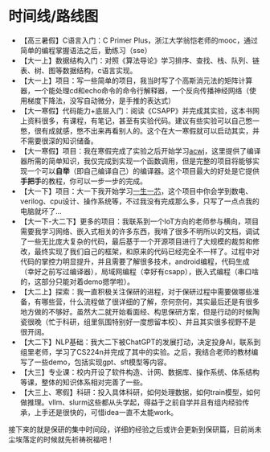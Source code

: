 # 时间线/路线图

* 【高三暑假】C语言入门：C Primer Plus，浙江大学翁恺老师的mooc，通过简单的编程掌握语法之后，勤练习（sse）
* 【大一上】数据结构入门：对照《算法导论》学习排序、查找、栈、队列、链表、树、图等数据结构，c语言实现。
* 【大一上】项目：写一些简单的项目，我当时写了个高斯消元法的矩阵计算器，一个能处理cd和echo命令的命令行解释器，一个反向传播神经网络（使用梯度下降法，没写自动微分，是手推的表达式）
* 【大一寒假】代码能力+底层入门：阅读《CSAPP》并完成其实验，这本书网上资料很多，有课程，有笔记，甚至有实验代码。建议有些实验可以自己憋一憋，很有成就感，憋不出来再看别人的。这个在大一寒假就可以启动其实，并不需要很深的知识储备。
* 【大一寒假】项目：我在寒假完成了实验之后开始学习[acwj](https://github.com/DoctorWkt/acwj)，这里提供了编译器所需的简单知识，我仅完成到实现一个函数调用，但是完整的项目将能够实现一个可以**自举**（即自己编译自己）的编译器。这个项目最大的好处是它提供**手把手**的教程，你可以一步一步的完成。
* 【大一下】项目：大一下我开始学习[一生一芯](http://ysyx.org/)，这个项目中你会学到数电、verilog、cpu设计、操作系统等，不过我没有完成那么多，只写了一点点我的电脑就坏了...
* 【大一下-大二下】更多的项目：我联系到一个IoT方向的老师参与横向，项目需要我学习网络、嵌入式相关的许多东西，我啃了很多不明所以的文档，调试了一些无比庞大复杂的代码，最后基于一个开源项目进行了大规模的裁剪和修改，最终实现了我们自己的框架，和原来的代码已经完全不一样了。过程中对代码的掌控力明显提升，并且需要了解很多技术，android编程，代码生成（幸好之前写过编译器），局域网编程（幸好有csapp），嵌入式编程（串口啥的，这部分只能对着demo摁学啦）。
* 【大二上】探索：我一直积极关注保研的进程，对于保研过程中需要做哪些准备，有哪些营，什么流程做了很详细的了解，奈何奈何，其实最后还是有很多地方做的不够好。虽然大二就开始看面经、构思保研方案，但是行动的时候陶瓷很晚（忙于科研，组里氛围特别好一度想留本校）、并且其实很多视野不是很开阔。
* 【大二下】NLP基础：我大二下被ChatGPT的发展打动，决定投身AI，联系到组里老师，学习了CS224n并完成了其中的实验。之后，我结合老师的教材编写了一些demo，包括实现gpt、sft模型等内容。
* 【大三】专业课：校内开设了软件构造、计网、数据库、操作系统、体系结构等课，整体的知识体系相对完善了一些。
* 【大三上、寒假】科研：投入具体科研，如何处理数据，如何train模型，如何做推理。vllm、slurm这些都从头学起，得益于之前自学并且有组内经验传承，上手还是很快的，可惜idea一直不太能work。

接下来的就是保研的集中时间段，详细的经验之后或许会更新到保研篇，目前尚未尘埃落定的时候就先祈祷祝福吧！
